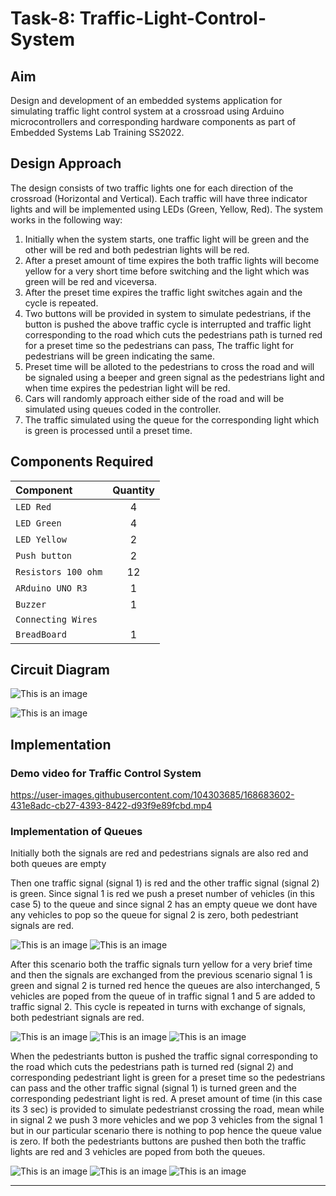 # Task-8: Traffic-Light-Control-System

## Aim

Design and development of an embedded systems application for simulating traffic light control system at a crossroad using Arduino microcontrollers and corresponding hardware components as part of Embedded Systems Lab Training SS2022.


## Design Approach


The  design consists of two traffic lights one for each direction of the crossroad (Horizontal and Vertical). Each traffic will have three indicator lights and will be implemented using LEDs (Green, Yellow, Red). The system works in the following way:

1. Initially when the system starts, one traffic light will be green and the other will be red and both pedestrian lights will be red.
2. After a preset amount of time expires the both traffic lights will become yellow for a very short time before switching and the light which was green will be red      and viceversa.
3. After the preset time expires the traffic light switches again and the cycle is repeated.
4. Two buttons will be provided in system to simulate pedestrians, if the button is pushed the above traffic cycle is interrupted and traffic light corresponding to      the road which cuts the pedestrians path is turned red for a preset time so the pedestrians can pass, The traffic light for pedestrians will be green indicating        the same.
5. Preset time will be alloted to the pedestrians to cross the road and will be signaled using a beeper and green signal as the pedestrians light and when time expires    the pedestrian light will be red. 
6. Cars will randomly approach either side of the road and will be simulated using queues coded in the controller.
7. The traffic simulated using the queue for the corresponding light which is green is processed until a preset time. 


## Components Required


| Component                     | Quantity      |
| :-----------------------------|   :---:       |
| `LED Red`                     | 4             |
| `LED Green`                   | 4             |
| `LED Yellow`                  | 2             |
| `Push button`                 | 2             |
| `Resistors 100 ohm`           | 12            |
| `ARduino UNO R3`              | 1             |
| `Buzzer`                      | 1             |
| `Connecting Wires`            |               |
| `BreadBoard`                  | 1             |

## Circuit Diagram

![This is an image](Images/Circuit_Diagram_Traffic_light.JPG)

![This is an image](Images/Arduino_connection_Traffic_Light.png)

## Implementation

### Demo video for Traffic Control System



https://user-images.githubusercontent.com/104303685/168683602-431e8adc-cb27-4393-8422-d93f9e89fcbd.mp4



### Implementation of Queues

Initially both the signals are red  and pedestrians signals are also red and both queues are empty

Then one traffic signal (signal 1) is red and the other traffic signal (signal 2) is green. Since signal 1 is red we push a preset number of vehicles (in this case 5) to the queue and since signal 2 has an empty queue we dont have any vehicles to pop so the queue for signal 2 is zero, both pedestriant signals are red.

![This is an image](Images/Scenario1.jpg)
![This is an image](Images/Signals1.jpeg)

After this scenario both the traffic signals turn yellow for a very brief time and then the signals are exchanged from the previous scenario signal 1 is green and signal 2 is turned red hence the queues are also interchanged, 5 vehicles are poped from the queue of  in traffic signal 1 and 5 are added to traffic signal 2. This cycle is repeated in turns with exchange of signals, both pedestriant signals are red.

![This is an image](Images/Scenario2.jpg)
![This is an image](Images/Scenario3.jpg)
![This is an image](Images/Signals2.jpeg)

When the pedestriants button is pushed the traffic signal corresponding to the road which cuts the pedestrians path is turned red (signal 2) and corresponding pedestriant light is green for a preset time so the pedestrians can pass and the other traffic signal (signal 1) is turned green and the corresponding pedestriant light is red. A preset amount of time (in this case its 3 sec) is provided to simulate pedestrianst crossing the road, mean while in signal 2 we push 3 more vehicles and we pop 3 vehicles from the signal 1 but in our particular scenario there is nothing to pop hence the queue value is zero. If both the pedestriants buttons are pushed then both the traffic lights are red and 3 vehicles are poped from both the queues.

![This is an image](Images/Scenario4.jpg)
![This is an image](Images/Signals3.jpeg)
![This is an image](Images/Scenario5.jpg)

---



 




